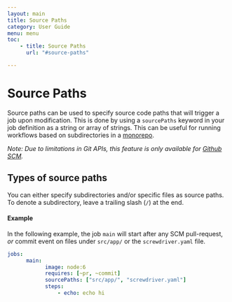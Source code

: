 ```yaml
---
layout: main
title: Source Paths
category: User Guide
menu: menu
toc:
    - title: Source Paths
      url: "#source-paths"

---
```

# Source Paths
Source paths can be used to specify source code paths that will trigger a job upon modification. This is done by using a `sourcePaths` keyword in your job definition as a string or array of strings. This can be useful for running workflows based on subdirectories in a [monorepo](https://developer.atlassian.com/blog/2015/10/monorepos-in-git).


_Note: Due to limitations in Git APIs, this feature is only available for [Github SCM](https://github.com/screwdriver-cd/scm-github)._

## Types of source paths
You can either specify subdirectories and/or specific files as source paths. To denote a subdirectory, leave a trailing slash (`/`) at the end.

#### Example
In the following example, the job `main` will start after any SCM pull-request, _or_ commit event on files under `src/app/` or the `screwdriver.yaml` file.

```yaml
jobs:
      main:
            image: node:6
            requires: [~pr, ~commit]
            sourcePaths: ["src/app/", "screwdriver.yaml"]
            steps:
                - echo: echo hi
```
